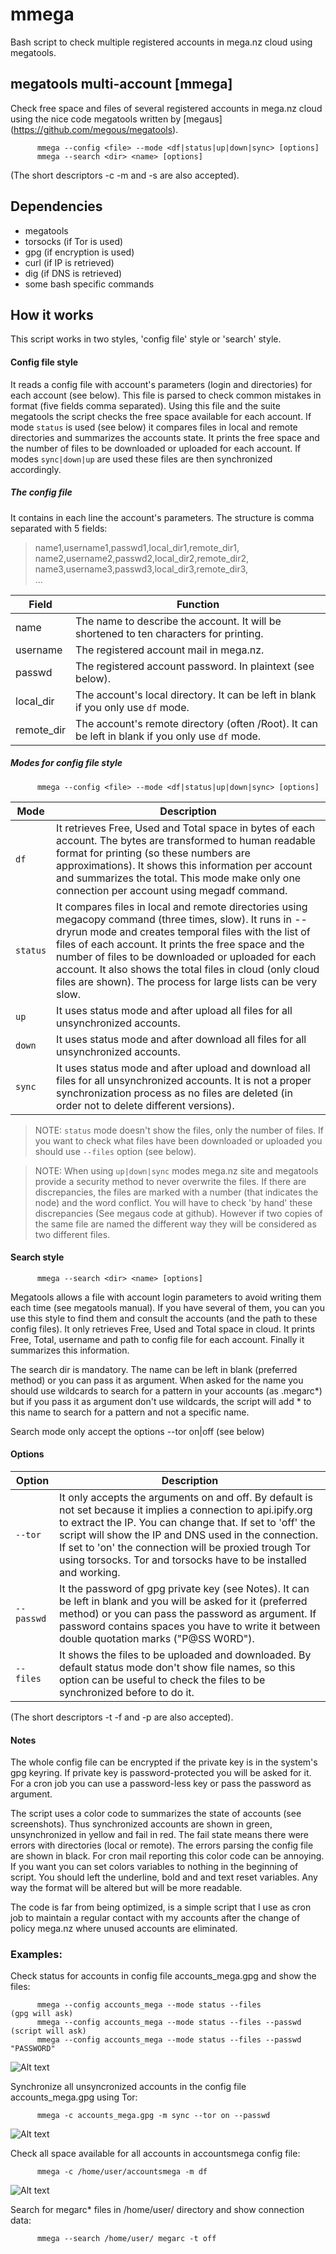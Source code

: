 # mmega
Bash script to check multiple registered accounts in mega.nz cloud using megatools.

## megatools multi-account [mmega]
Check free space and files of several registered accounts in mega.nz cloud using the nice code megatools written by [megaus] (https://github.com/megous/megatools).
```
      mmega --config <file> --mode <df|status|up|down|sync> [options]       
      mmega --search <dir> <name> [options]         
```      
(The short descriptors -c -m and -s are also accepted).

## Dependencies
- megatools        
- torsocks (if Tor is used)       
- gpg (if encryption is used)        
- curl (if IP is retrieved)         
- dig (if DNS is retrieved)           
- some bash specific commands             

## How it works
This script works in two styles, 'config file' style or 'search' style.

#### Config file style          
It reads a config file with account's parameters (login and directories) for each account (see below). This file is parsed to check common mistakes in format (five fields comma separated). Using this file and the suite megatools the script checks the free space available for each account. If mode `status` is used (see below) it compares files in local and remote directories and summarizes the accounts state. It prints the free space and the number of files to be downloaded or uploaded for each account. If modes `sync|down|up` are used these files are then synchronized accordingly. 

##### The config file         
It contains in each line the account's parameters. The structure is comma separated with 5 fields:

>  name1,username1,passwd1,local_dir1,remote_dir1,        
>  name2,username2,passwd2,local_dir2,remote_dir2,         
>  name3,username3,passwd3,local_dir3,remote_dir3,        
>  ...

Field | Function
----------- | -----------------------------------------------------------------------------------------------
name | The name to describe the account. It will be shortened to ten characters for printing.
username | The registered account mail in mega.nz.
passwd | The registered account password. In plaintext (see below).
local_dir | The account's local directory. It can be left in blank if you only use `df` mode.
remote_dir | The account's remote directory (often /Root). It can be left in blank if you only use `df` mode.

##### Modes for config file style                               
``` 
      mmega --config <file> --mode <df|status|up|down|sync> [options]
```

Mode | Description
------- | ----------------------------------------------------------------------------------------------------------------
`df` | It retrieves Free, Used and Total space in bytes of each account. The bytes are transformed to human readable format for printing (so these numbers are approximations). It shows this information per account and summarizes the total. This mode make only one connection per account using megadf command.
`status` | It compares files in local and remote directories using megacopy command (three times, slow). It runs in --dryrun mode and creates temporal files with the list of files of each account. It prints the free space and the number of files to be downloaded or uploaded for each account. It also shows the total files in cloud (only cloud files are shown). The process for large lists can be very slow. 
`up` | It uses status mode and after upload all files for all unsynchronized accounts.
`down` | It uses status mode and after download all files for all unsynchronized accounts.
`sync` | It uses status mode and after upload and download all files for all unsynchronized accounts. It is not a proper synchronization process as no files are deleted (in order not to delete different versions).

> NOTE: `status` mode doesn't show the files, only the number of files. If you want to check what files have been downloaded or uploaded you should use `--files` option (see below).

> NOTE: When using `up|down|sync` modes mega.nz site and megatools provide a security method to never overwrite the files. If there are discrepancies, the files are marked with a number (that indicates the node) and the word conflict. You will have to check 'by hand' these discrepancies (See megaus code at github). However if two copies of the same file are named the different way they will be considered as two different files.

#### Search style
```
      mmega --search <dir> <name> [options]
```
Megatools allows a file with account login parameters to avoid writing them each time (see megatools manual). If you have several of them, you can you use this style to find them and consult the accounts (and the path to these config files). It only retrieves Free, Used and Total space in cloud. It prints Free, Total, username and path to config file for each account. Finally it summarizes this information.

The search dir is mandatory. The name can be left in blank (preferred method) or you can pass it as argument. When asked for the name you should use wildcards to search for a pattern in your accounts (as .megarc*) but if you pass it as argument don't use wildcards, the script will add * to this name to search for a pattern and not a specific name.

Search mode only accept the options --tor on|off (see below)

#### Options
Option | Description
--------- | --------------------------------------------------------------------------------------------------------------
`--tor` | It only accepts the arguments on and off. By default is not set because it implies a connection to api.ipify.org to extract the IP. You can change that. If set to 'off' the script will show the IP and DNS used in the connection. If set to 'on' the connection will be proxied trough Tor using torsocks. Tor and torsocks have to be installed and working.
`--passwd` | It the password of gpg private key (see Notes). It can be left in blank and you will be asked for it (preferred method) or you can pass the password as argument. If password contains spaces you have to write it between double quotation marks ("P@SS W0RD").
`--files` | It shows the files to be uploaded and downloaded. By default status mode don't show file names, so this option can be useful to check the files to be synchronized before to do it.
(The short descriptors -t -f and -p are also accepted).

#### Notes
The whole config file can be encrypted if the private key is in the system's gpg keyring. If private key is password-protected you will be asked for it. For a cron job you can use a password-less key or pass the password as argument.

The script uses a color code to summarizes the state of accounts (see screenshots). Thus synchronized accounts are shown in green, unsynchronized in yellow and fail in red. The fail state means there were errors with directories (local or remote). The errors parsing the config file are shown in black. For cron mail reporting this color code can be annoying. If you want you can set colors variables to nothing in the beginning of script. You should left the underline, bold and  and text reset variables. Any way the format will be altered but will be more readable.

The code is far from being optimized, is a simple script that I use as cron job to maintain a regular contact with my accounts after the change of policy mega.nz where unused accounts are eliminated.

### Examples:
Check status for accounts in config file accounts_mega.gpg and show the files:
```
      mmega --config accounts_mega --mode status --files                     (gpg will ask)
      mmega --config accounts_mega --mode status --files --passwd            (script will ask)
      mmega --config accounts_mega --mode status --files --passwd "PASSWORD"
```
![Alt text](/images/status_gpg_1.png?raw=true)

Synchronize all unsyncronized accounts in the config file accounts_mega.gpg using Tor:
```
      mmega -c accounts_mega.gpg -m sync --tor on --passwd
```
![Alt text](/images/sync_tor1.png?raw=true)

Check all space available for all accounts in accountsmega config file:
```
      mmega -c /home/user/accountsmega -m df
```
![Alt text](/images/mode_df_1.png?raw=true)

Search for megarc* files in /home/user/ directory and show connection data:
```
      mmega --search /home/user/ megarc -t off
```

